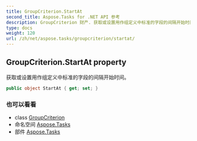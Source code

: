 ```yaml
---
title: GroupCriterion.StartAt
second_title: Aspose.Tasks for .NET API 参考
description: GroupCriterion 财产. 获取或设置用作组定义中标准的字段的间隔开始时间
type: docs
weight: 120
url: /zh/net/aspose.tasks/groupcriterion/startat/
---
```

## GroupCriterion.StartAt property

获取或设置用作组定义中标准的字段的间隔开始时间。

```csharp
public object StartAt { get; set; }
```

### 也可以看看

* class [GroupCriterion](../)
* 命名空间 [Aspose.Tasks](../../groupcriterion/)
* 部件 [Aspose.Tasks](../../../)


